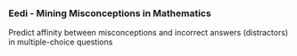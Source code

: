 ### Eedi - Mining Misconceptions in Mathematics
Predict affinity between misconceptions and incorrect answers (distractors) in multiple-choice questions
